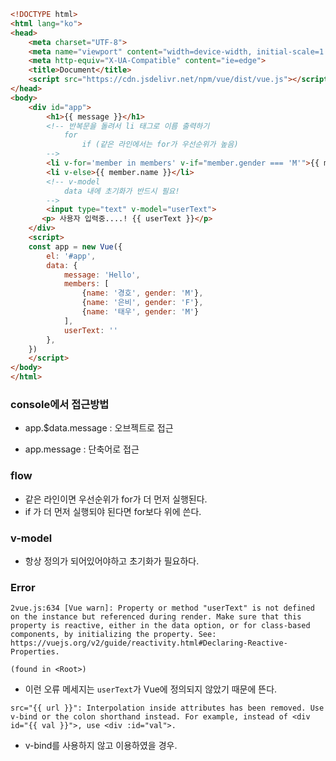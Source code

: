 ```html
<!DOCTYPE html>
<html lang="ko">
<head>
    <meta charset="UTF-8">
    <meta name="viewport" content="width=device-width, initial-scale=1.0">
    <meta http-equiv="X-UA-Compatible" content="ie=edge">
    <title>Document</title>
    <script src="https://cdn.jsdelivr.net/npm/vue/dist/vue.js"></script>
</head>
<body>
    <div id="app">
        <h1>{{ message }}</h1>
        <!-- 반복문을 돌려서 li 태그로 이름 출력하기
            for
                if (같은 라인에서는 for가 우선순위가 높음)
        -->
        <li v-for='member in members' v-if="member.gender === 'M'">{{ member.name }} ?</li>
        <li v-else>{{ member.name }}</li>
        <!-- v-model 
            data 내에 초기화가 반드시 필요!
        -->
        <input type="text" v-model="userText">
       <p> 사용자 입력중....! {{ userText }}</p>
    </div>
    <script>
    const app = new Vue({
        el: '#app',
        data: {
            message: 'Hello',
            members: [
                {name: '경호', gender: 'M'},
                {name: '은비', gender: 'F'},
                {name: '태우', gender: 'M'}
            ],
            userText: ''
        },
    })
    </script>
</body>
</html>
```

### console에서 접근방법

* app.$data.message : 오브젝트로 접근

* app.message : 단축어로 접근

### flow

* 같은 라인이면 우선순위가 for가 더 먼저 실행된다.
* if 가 더 먼저 실행되야 된다면 for보다 위에 쓴다. 

### v-model

* 항상 정의가 되어있어야하고 초기화가 필요하다.

### Error

```
2vue.js:634 [Vue warn]: Property or method "userText" is not defined on the instance but referenced during render. Make sure that this property is reactive, either in the data option, or for class-based components, by initializing the property. See: https://vuejs.org/v2/guide/reactivity.html#Declaring-Reactive-Properties.

(found in <Root>)
```

* 이런 오류 메세지는 `userText`가 Vue에 정의되지 않았기 때문에 뜬다.

```
src="{{ url }}": Interpolation inside attributes has been removed. Use v-bind or the colon shorthand instead. For example, instead of <div id="{{ val }}">, use <div :id="val">.
```

* v-bind를 사용하지 않고 이용하였을 경우.